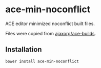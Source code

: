 # ace-min-noconflict

ACE editor minimized noconflict built files.

Files were copied from [ajaxorg/ace-builds](https://github.com/ajaxorg/ace-builds/tree/master/src-min-noconflict).


## Installation

`bower install ace-min-noconflict`
